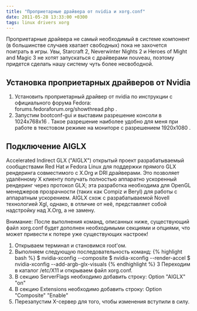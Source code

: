 ```yaml
---
title: "Проприетарные драйвера от nvidia и xorg.conf"
date: 2011-05-28 13:33:00 +0300
tags: linux drivers xorg
---
```

Проприетарные драйвера не самый необходимый в системе компонент (в большинстве случаев хватает свободных) пока не захочется поиграть в игры. Увы, Starcraft 2, Neverwinter Nights 2 и Heroes of Might and Magic 3 не хотят запускаться с драйверами nouveau, поэтому придется сделать нашу систему чуть более несвободной.
<!--more-->

## Установка проприетарных драйверов от Nvidia
1. Установить проприетарный драйвер от nvidia по инструкции с официального форума Fedora:
forums.fedoraforum.org/showthread.php .
2. Запустим bootconf-gui и выставим разрешение консоли в 1024x768x16 . Такое разрешение наиболее удобно для меня при работе в текстовом режиме на мониторе с разрешением 1920х1080 . 


## Подключение AIGLX
Accelerated Indirect GLX ("AIGLX") открытый проект разрабатываемый сообществами Red Hat и Fedora Linux для поддержки прямого GLX рендеринга совместимого с X.Org и DRI драйверами. Это позволяет удалённому X клиенту получать полностью аппаратно ускоренный рендеринг через протокол GLX; эта разработка необходима для OpenGL менеджеров прозрачности (таких как Compiz и Beryl) для работы с аппаратным ускорением. AIGLX схож с разрабатываемой Novell технологией Xgl, однако, в отличие от неё, представляет собой надстройку над X.Org, а не замену.

Внимание: После выполнения команд, описанных ниже, существующий файл xorg.conf будет дополнен необходимыми секциями и опциями, что может привести к потере уже существующих настроек!

1. Открываем терминал и становимся root'ом.
2. Выполняем следующую последовательность команд:
{% highlight bash %}
$ nvidia-xconfig --composite
$ nvidia-xconfig --render-accel
$ nvidia-xconfig --add-argb-glx-visuals
{% endhighlight %}
3 Переходим в каталог /etc/X11 и открываем файл xorg.conf.
4. В секцию ServerFlags необходимо добавить строку:
   Option "AIGLX"    "on"
5. В секцию Extensions  необходимо добавить строку:
   Option "Composite"   "Enable"
6. Перезапустим X-сервер для того, чтобы изменения вступили в силу.